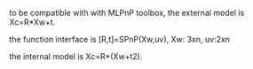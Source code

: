 to be compatible with with MLPnP toolbox, the external model is Xc=R*Xw+t.

the function interface is [R,t]=SPnP(Xw,uv),
Xw: 3xn, uv:2xn

the internal model is Xc=R*(Xw+t2).  
